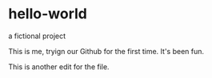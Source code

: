 # hello-world
a fictional project

This is me, tryign our Github for the first time. It's been fun. 


This is another edit for the file. 
